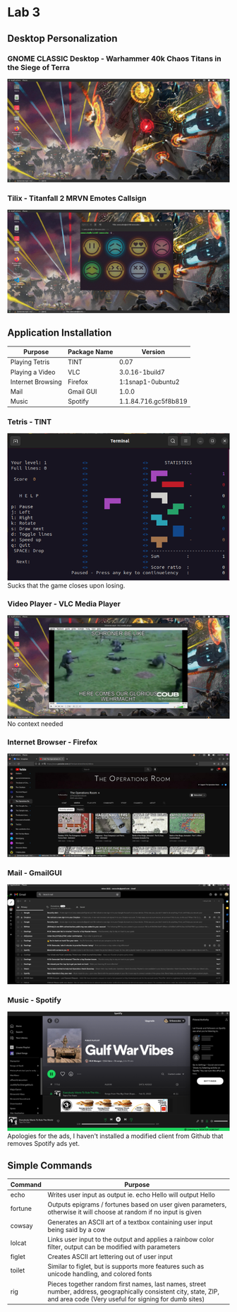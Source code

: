 # Lab 3

## Desktop Personalization

### GNOME CLASSIC Desktop - Warhammer 40k Chaos Titans in the Siege of Terra
![q2](Gnome.png)

### Tilix - Titanfall 2 MRVN Emotes Callsign
![q1](Tilix.png)


## Application Installation

| Purpose | Package Name | Version |
|-------------|-------------|-------------|
| Playing Tetris | TINT | 0.07 |
| Playing a Video | VLC | 3.0.16-1build7 |
| Internet Browsing | Firefox | 1:1snap1-0ubuntu2 |
| Mail | Gmail GUI | 1.0.0 |
| Music | Spotify | 1.1.84.716.gc5f8b819 |

### Tetris - TINT
![q3.1](Tetris.png)
Sucks that the game closes upon losing. 

### Video Player - VLC Media Player
![q3.2](VLC.png)
No context needed

### Internet Browser - Firefox
![q3.3](Browser.png)

### Mail - GmailGUI
![q3.4](gmailgui.png)

### Music - Spotify
![q3.5](Spot.png)
Apologies for the ads, I haven't installed a modified client from Github that removes Spotify ads yet. 

## Simple Commands

| Command | Purpose |
|--------------------------|--------------------------|
| echo | Writes user input as output ie. echo Hello will output Hello|
| fortune | Outputs epigrams / fortunes based on user given parameters, otherwise it will choose at random if no input is given |
| cowsay | Generates an ASCII art of a textbox containing user input being said by a cow | 
| lolcat | Links user input to the output and applies a rainbow color filter, output can be modified with parameters |
| figlet | Creates ASCII art lettering out of user input |
| toilet | Similar to figlet, but is supports more features such as unicode handling, and colored fonts | 
| rig | Pieces together random first names, last names, street number, address, geographically consistent city, state, ZIP, and area code (Very useful for signing for dumb sites) |
